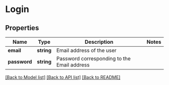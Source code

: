 # Login

## Properties
Name | Type | Description | Notes
------------ | ------------- | ------------- | -------------
**email** | **string** | Email address of the user | 
**password** | **string** | Password corresponding to the Email address | 

[[Back to Model list]](../README.md#documentation-for-models) [[Back to API list]](../README.md#documentation-for-api-endpoints) [[Back to README]](../README.md)


